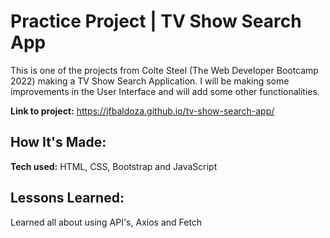 # Practice Project | TV Show Search App
This is one of the projects from Colte Steel (The Web Developer Bootcamp 2022) making a TV Show Search Application. I will be making some improvements in the User Interface and will add some other functionalities.

**Link to project:** https://jfbaldoza.github.io/tv-show-search-app/

## How It's Made:

**Tech used:** HTML, CSS, Bootstrap and JavaScript

## Lessons Learned:

Learned all about using API's, Axios and Fetch
